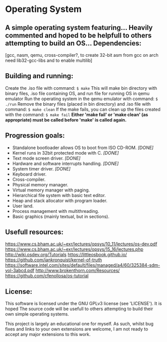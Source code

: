 Operating System
================
A simple operating system featuring... Heavily commented and hoped to be 
helpfull to others attempting to build an OS...
Dependencies:
-------------
[gcc, nasm, qemu, cross-compiler?, to create 32-bit asm from gcc on arch need
lib32-gcc-libs and to enable multilib]

Building and running:
---------------------
Create the .iso file with command:
`$ make`
This will make bin directory with binary files, .iso file containing OS, and
run file for running OS in qemu emulator
Run the operating system in the qemu emulator with command:
`$ ./run`
Remove the binary files (placed in bin directory) and .iso file with command:
`$ make clean`
If the make fails, you can clean up the files created with the command:
`$ make fail`
__Either 'make fail' or 'make clean' (as appropriate) must be called before 'make'
is called again.__

Progression goals:
------------------
 - Standalone bootloader allows OS to boot from ISO CD-ROM. _[DONE]_
 - Kernel runs in 32bit protected mode with C. _[DONE]_
 - Text mode screen driver. _[DONE]_
 - Hardware and software interrupts handling. _[DONE]_
 - System timer driver. _[DONE]_
 - Keyboard driver.
 - Cross-compiler.
 - Physical memory manager.
 - Virtual memory manager with paging.
 - Hierarchical file system with basic text editor.
 - Heap and stack allocator with program loader.
 - User land.
 - Process management with multithreading.
 - Basic graphics (mainly textual, but in sections).

Usefull resources:
------------------
https://www.cs.bham.ac.uk/~exr/lectures/opsys/10_11/lectures/os-dev.pdf
https://www.cs.bham.ac.uk/~exr/lectures/opsys/15_16/lectures.php
http://wiki.osdev.org/Tutorials
https://littleosbook.github.io/
https://github.com/iankronquist/kernel-of-truth
https://software.intel.com/sites/default/files/managed/a4/60/325384-sdm-vol-3abcd.pdf
http://www.brokenthorn.com/Resources/
https://github.com/cfenollosa/os-tutorial

License:
--------
This software is licensed under the GNU GPLv3 license (see 'LICENSE'). 
It is hoped The source code will be usefull to others attempting to build their 
own simple operating systems.

This project is largely an educational one for myself. As such, whilst bug 
fixes and links to your own extensions are welcome, I am not ready to accept
any major extensions to this work.

